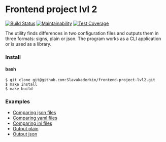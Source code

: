 # Frontend project lvl 2

[![Build Status](https://travis-ci.org/Slavakaderkin/frontend-project-lvl2.svg?branch=master)](https://travis-ci.org/Slavakaderkin/frontend-project-lvl2) [![Maintainability](https://api.codeclimate.com/v1/badges/20aabca06b4c0c763999/maintainability)](https://codeclimate.com/github/Slavakaderkin/frontend-project-lvl2/maintainability) [![Test Coverage](https://api.codeclimate.com/v1/badges/20aabca06b4c0c763999/test_coverage)](https://codeclimate.com/github/Slavakaderkin/frontend-project-lvl2/test_coverage)

The utility finds differences in two configuration files and outputs them in three formats: signs, plain or json. The program works as a CLI application or is used as a library.

### Install 
#### bash

```
$ git clone git@github.com:Slavakaderkin/frontend-project-lvl2.git
$ make install
$ make build
```

### Examples 

* [Comparing json files](https://asciinema.org/a/jbW2x862ipxtj8JnpEYS3KOaK)
* [Comparing yaml files](https://asciinema.org/a/zQM2FRwOGAyJ4SslFmyTwL2V6)
* [Comparing ini files](https://asciinema.org/a/r4RumrTB0yIppvYDXZS4XFnbK)
* [Output plain](https://asciinema.org/a/FpA4QOS9ag88fbXHXFE25bRto)
* [Output json](https://asciinema.org/a/tMlzdS2io5TwDHHg297COasxJ)
